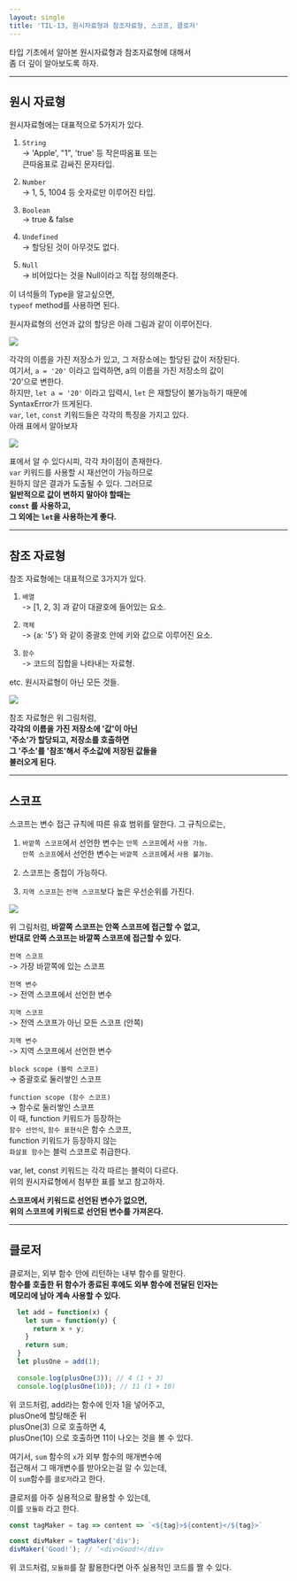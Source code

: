 ```yaml
---
layout: single
title: 'TIL-13, 원시자료형과 참조자료형, 스코프, 클로저'
---
```


타입 기초에서 알아본 원시자료형과 참조자료형에 대해서  
좀 더 깊이 알아보도록 하자.
***
<h2>원시 자료형</h2>

원시자료형에는 대표적으로 5가지가 있다. 

1. `String`  
-> 'Apple', "1", 'true' 등 작은따옴표 또는  
큰따옴표로 감싸진 문자타입.

2. `Number`  
-> 1, 5, 1004 등 숫자로만 이루어진 타입.

3. `Boolean`  
-> true & false  

4. `Undefined`  
-> 할당된 것이 아무것도 없다.

5. `Null`  
-> 비어있다는 것을 Null이라고 직접 정의해준다.  

이 녀석들의 Type을 알고싶으면,  
`typeof` method를 사용하면 된다.  

원시자료형의 선언과 값의 할당은 아래 그림과 같이 이루어진다.  

![](https://images.velog.io/images/skagns211/post/8ddcb2e6-acf7-4423-b286-49eb93327dc9/%E1%84%89%E1%85%B3%E1%84%8F%E1%85%B3%E1%84%85%E1%85%B5%E1%86%AB%E1%84%89%E1%85%A3%E1%86%BA%202021-08-04%20%E1%84%8B%E1%85%A9%E1%84%92%E1%85%AE%204.47.41.png)  

각각의 이름을 가진 저장소가 있고, 그 저장소에는 할당된 값이 저장된다.  
여기서, `a = '20'` 이라고 입력하면, a의 이름을 가진 저장소의 값이  
'20'으로 변한다.  
하지만, `let a = '20'` 이라고 입력시, `let` 은 재할당이 불가능하기 때문에  
SyntaxError가 뜨게된다.  
`var`, `let`, `const` 키워드들은 각각의 특징을 가지고 있다.  
아래 표에서 알아보자  

![](https://images.velog.io/images/skagns211/post/4a53fc49-be01-4ff2-a3a9-cd31230e54b7/%E1%84%89%E1%85%B3%E1%84%8F%E1%85%B3%E1%84%85%E1%85%B5%E1%86%AB%E1%84%89%E1%85%A3%E1%86%BA%202021-08-04%20%E1%84%8B%E1%85%A9%E1%84%8C%E1%85%A5%E1%86%AB%2011.11.35.png)  

표에서 알 수 있다시피, 각각 차이점이 존재한다.  
`var` 키워드를 사용할 시 재선언이 가능하므로  
원하지 않은 결과가 도출될 수 있다. 그러므로  
**일반적으로 값이 변하지 말아야 할때는  
`const` 를 사용하고,  
그 외에는 `let`을 사용하는게 좋다.**  


***

<h2>참조 자료형</h2>  

참조 자료형에는 대표적으로 3가지가 있다.  

1. `배열`  
-> [1, 2, 3] 과 같이 대괄호에 들어있는 요소.

2. `객체`  
-> {a: '5'} 와 같이 중괄호 안에 키와 값으로 이루어진 요소.

3. `함수`  
-> 코드의 집합을 나타내는 자료형.  

etc. 원시자료형이 아닌 모든 것들.  

![](https://images.velog.io/images/skagns211/post/26c7eab1-31ae-43a3-b10a-a3de14ee72af/%E1%84%89%E1%85%B3%E1%84%8F%E1%85%B3%E1%84%85%E1%85%B5%E1%86%AB%E1%84%89%E1%85%A3%E1%86%BA%202021-08-04%20%E1%84%8B%E1%85%A9%E1%84%92%E1%85%AE%2010.09.57.png)  

참조 자료형은 위 그림처럼,  
**각각의 이름을 가진 저장소에 '값'이 아닌  
'주소'가 할당되고, 저장소를 호출하면  
그 '주소'를 '참조'해서 주소값에 저장된 값들을  
불러오게 된다.**  

***

<h2>스코프</h2>  

스코프는 변수 접근 규칙에 따른 유효 범위를 말한다.
그 규칙으로는,  

1. `바깥쪽 스코프`에서 선언한 변수는 `안쪽 스코프`에서 `사용 가능`.  
`안쪽 스코프`에서 선언한 변수는 `바깥쪽 스코프`에서 `사용 불가능`.  

2. 스코프는 중첩이 가능하다.  

3. `지역 스코프`는 `전역 스코프`보다 높은 우선순위를 가진다.  

![](https://images.velog.io/images/skagns211/post/2f6e4af8-18f0-460c-a2ba-a743583ffb9c/%E1%84%89%E1%85%B3%E1%84%8F%E1%85%B3%E1%84%85%E1%85%B5%E1%86%AB%E1%84%89%E1%85%A3%E1%86%BA%202021-08-04%20%E1%84%8B%E1%85%A9%E1%84%92%E1%85%AE%2010.50.56.png)  

위 그림처럼, **바깥쪽 스코프는 안쪽 스코프에 접근할 수 없고,  
반대로 안쪽 스코프는 바깥쪽 스코프에 접근할 수 있다.**  


>
`전역 스코프`  
-> 가장 바깥쪽에 있는 스코프  

>
`전역 변수`  
-> 전역 스코프에서 선언한 변수  

>
`지역 스코프`  
-> 전역 스코프가 아닌 모든 스코프 (안쪽)  

>
`지역 변수`  
-> 지역 스코프에서 선언한 변수  

>
`block scope (블럭 스코프)`  
-> 중괄호로 둘러쌓인 스코프  

>
`function scope (함수 스코프)`  
-> 함수로 둘러쌓인 스코프  
이 때, function 키워드가 등장하는  
`함수 선언식`, `함수 표현식`은 함수 스코프,  
function 키워드가 등장하지 않는  
`화살표 함수`는 블럭 스코프로 취급한다.  

var, let, const 키워드는 각각 따르는 블럭이 다르다.  
위의 원시자료형에서 첨부한 표를 보고 참고하자.  

**스코프에서 키워드로 선언된 변수가 없으면,  
위의 스코프에 키워드로 선언된 변수를 가져온다.**  

***

<h2>클로저</h2>  

클로저는, 외부 함수 안에 리턴하는 내부 함수를 말한다.  
**함수를 호출한 뒤 함수가 종료된 후에도 외부 함수에 전달된 인자는  
메모리에 남아 계속 사용할 수 있다.**  

```javascript
  let add = function(x) {
    let sum = function(y) {
      return x + y;
    }
    return sum;
  }
  let plusOne = add(1);
  
  console.log(plusOne(3)); // 4 (1 + 3)
  console.log(plusOne(10)); // 11 (1 + 10)
```  

위 코드처럼, add라는 함수에 인자 1을 넣어주고,  
plusOne에 할당해준 뒤  
plusOne(3) 으로 호출하면 4,  
plusOne(10) 으로 호출하면 11이 나오는 것을 볼 수 있다.  

여기서, `sum` 함수의 `x`가 외부 함수의 매개변수에  
접근해서 그 매개변수를 받아오는걸 알 수 있는데,  
이 `sum`함수를 `클로저`라고 한다.  

클로저를 아주 실용적으로 활용할 수 있는데,  
이를 `모듈화` 라고 한다.  

```javascript
const tagMaker = tag => content => `<${tag}>${content}</${tag}>`

const divMaker = tagMaker('div');
divMaker('Good!'); // ‘<div>Good!</div>
```  

위 코드처럼, `모듈화`를 잘 활용한다면 
아주 실용적인 코드를 짤 수 있다.